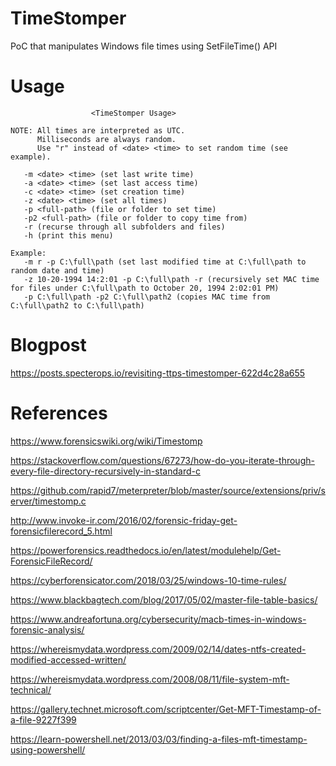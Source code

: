 # TimeStomper
PoC that manipulates Windows file times using SetFileTime() API

# Usage
```                 
                  <TimeStomper Usage>

NOTE: All times are interpreted as UTC.
      Milliseconds are always random.
      Use "r" instead of <date> <time> to set random time (see example).

   -m <date> <time> (set last write time)
   -a <date> <time> (set last access time)
   -c <date> <time> (set creation time)
   -z <date> <time> (set all times)
   -p <full-path> (file or folder to set time)
   -p2 <full-path> (file or folder to copy time from)
   -r (recurse through all subfolders and files)
   -h (print this menu)

Example:
   -m r -p C:\full\path (set last modified time at C:\full\path to random date and time)
   -z 10-20-1994 14:2:01 -p C:\full\path -r (recursively set MAC time for files under C:\full\path to October 20, 1994 2:02:01 PM)
   -p C:\full\path -p2 C:\full\path2 (copies MAC time from C:\full\path2 to C:\full\path)
```

# Blogpost
https://posts.specterops.io/revisiting-ttps-timestomper-622d4c28a655

# References
https://www.forensicswiki.org/wiki/Timestomp

https://stackoverflow.com/questions/67273/how-do-you-iterate-through-every-file-directory-recursively-in-standard-c

https://github.com/rapid7/meterpreter/blob/master/source/extensions/priv/server/timestomp.c

http://www.invoke-ir.com/2016/02/forensic-friday-get-forensicfilerecord_5.html

https://powerforensics.readthedocs.io/en/latest/modulehelp/Get-ForensicFileRecord/

https://cyberforensicator.com/2018/03/25/windows-10-time-rules/

https://www.blackbagtech.com/blog/2017/05/02/master-file-table-basics/

https://www.andreafortuna.org/cybersecurity/macb-times-in-windows-forensic-analysis/

https://whereismydata.wordpress.com/2009/02/14/dates-ntfs-created-modified-accessed-written/

https://whereismydata.wordpress.com/2008/08/11/file-system-mft-technical/

https://gallery.technet.microsoft.com/scriptcenter/Get-MFT-Timestamp-of-a-file-9227f399

https://learn-powershell.net/2013/03/03/finding-a-files-mft-timestamp-using-powershell/


